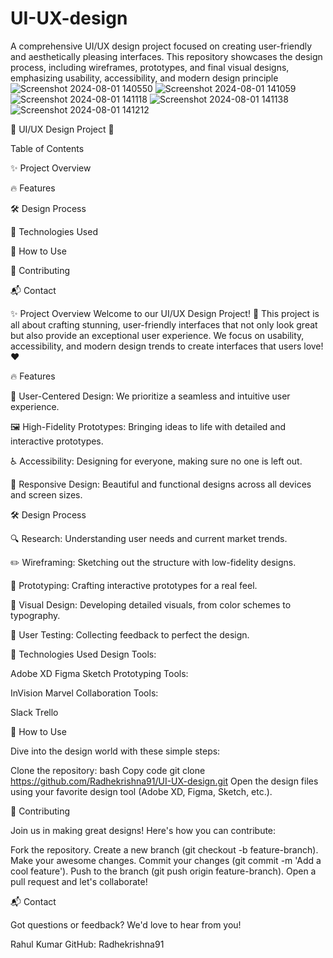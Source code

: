 # UI-UX-design
A comprehensive UI/UX design project focused on creating user-friendly and aesthetically pleasing interfaces. This repository showcases the design process, including wireframes, prototypes, and final visual designs, emphasizing usability, accessibility, and modern design principle
![Screenshot 2024-08-01 140550](https://github.com/user-attachments/assets/17b419f7-662f-4da0-85b7-87c6390441f1)
![Screenshot 2024-08-01 141059](https://github.com/user-attachments/assets/e64473d1-78e4-474f-b628-af7d2fe4aacf)
![Screenshot 2024-08-01 141118](https://github.com/user-attachments/assets/2ecb8f63-8183-4654-ba8d-254ba72e919a)
![Screenshot 2024-08-01 141138](https://github.com/user-attachments/assets/1cf45527-3159-46dc-9155-467ddac35a64)
![Screenshot 2024-08-01 141212](https://github.com/user-attachments/assets/3a3b5362-3ec7-4d4b-9b89-916e34aba09f)



🌟 UI/UX Design Project 🌟

Table of Contents

✨ Project Overview

🔥 Features

🛠 Design Process

🚀 Technologies Used

📂 How to Use

🤝 Contributing

📬 Contact

✨ Project Overview
Welcome to our UI/UX Design Project! 🎨 This project is all about crafting stunning, user-friendly interfaces that not only look great but also provide an exceptional user experience. We focus on usability, accessibility, and modern design trends to create interfaces that users love! ❤️

🔥 Features

🎯 User-Centered Design: We prioritize a seamless and intuitive user experience.

🖼 High-Fidelity Prototypes: Bringing ideas to life with detailed and interactive prototypes.

♿ Accessibility: Designing for everyone, making sure no one is left out.

📱 Responsive Design: Beautiful and functional designs across all devices and screen sizes.

🛠 Design Process

🔍 Research: Understanding user needs and current market trends.

✏️ Wireframing: Sketching out the structure with low-fidelity designs.

🎨 Prototyping: Crafting interactive prototypes for a real feel.

🌈 Visual Design: Developing detailed visuals, from color schemes to typography.

🔄 User Testing: Collecting feedback to perfect the design.

🚀 Technologies Used
Design Tools:

 Adobe XD
 Figma
 Sketch
Prototyping Tools:

 InVision
 Marvel
Collaboration Tools:

 Slack
 Trello
 
📂 How to Use

Dive into the design world with these simple steps:

Clone the repository:
bash
Copy code
git clone https://github.com/Radhekrishna91/UI-UX-design.git
Open the design files using your favorite design tool (Adobe XD, Figma, Sketch, etc.).

🤝 Contributing

Join us in making great designs! Here's how you can contribute:

Fork the repository.
Create a new branch (git checkout -b feature-branch).
Make your awesome changes.
Commit your changes (git commit -m 'Add a cool feature').
Push to the branch (git push origin feature-branch).
Open a pull request and let's collaborate!

📬 Contact

Got questions or feedback? We'd love to hear from you!

Rahul Kumar
GitHub: Radhekrishna91
